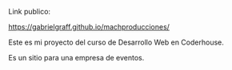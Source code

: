 Link publico:

https://gabrielgraff.github.io/machproducciones/

Este es mi proyecto del curso de Desarrollo Web en Coderhouse. 

Es un sitio para una empresa de eventos.
 
 
